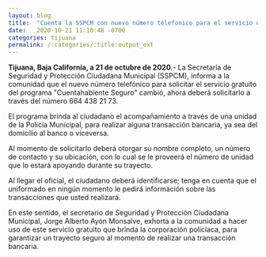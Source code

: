 ```yaml
---
layout: blog
title:  "Cuenta la SSPCM con nuevo número télefonico para el servicio de cuentahabiente seguro"
date:   2020-10-21 11:10:48 -0700
categories: tijuana
permalink: /:categories/:title:output_ext
---
```


**Tijuana, Baja California, a 21 de octubre de 2020**.- La Secretaría de Seguridad y Protección Ciudadana Municipal (SSPCM), informa a la comunidad que el nuevo número telefónico para solicitar el servicio gratuito del programa "Cuentahabiente Seguro" cambió, ahora deberá solicitarlo a través del número 664 438 21 73.

El programa brinda al ciudadano el acompañamiento a través de una unidad de la Policía Municipal, para realizar alguna transacción bancaria, ya sea del domicilio al banco o viceversa.

Al momento de solicitarlo deberá otorgar su nombre completo, un número de contacto y su ubicación, con lo cual se le proveerá el número de unidad que lo estará apoyando durante su trayecto.

Al llegar el oficial, el ciudadano deberá identificarse; tenga en cuenta que el uniformado en ningún momento le pedirá información sobre las transacciones que usted realizará.

En este sentido, el secretario de Seguridad y Protección Ciudadana Municipal, Jorge Alberto Ayón Monsalve, exhorta a la comunidad a hacer uso de este servicio gratuito que brinda la corporación policíaca, para garantizar un trayecto seguro al momento de realizar una transacción bancaria.
